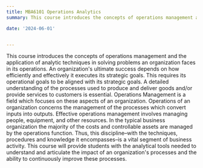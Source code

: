 ```yaml
---
title: MBA6101 Operations Analytics
summary: This course introduces the concepts of operations management and the application of analytic techniques in solving problems an organization faces in its operations..

date: '2024-06-01'


---
```

This course introduces the concepts of operations management and the application of analytic techniques in solving problems an organization faces in its operations.
An organization's ultimate success depends on how efficiently and effectively it executes its strategic goals. This requires its operational goals to be aligned with its strategic goals. A detailed understanding of the processes used to produce and deliver goods and/or provide services to customers is essential. Operations Management is a field which focuses on these aspects of an organization.
Operations of an organization concerns the management of the processes which convert inputs into outputs. Effective operations management involves managing people, equipment, and other resources. In the typical business organization the majority of the costs and controllable assets are managed by the operations function. Thus, this discipline–with the techniques, procedures and knowledge it encompasses–is a vital segment of business activity.
This course will provide students with the analytical tools needed to understand and articulate the impact of an organization's processes and the ability to continuously improve these processes.

